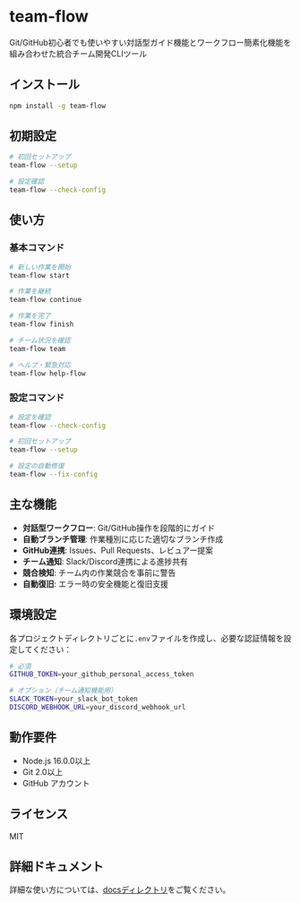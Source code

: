 # team-flow

Git/GitHub初心者でも使いやすい対話型ガイド機能とワークフロー簡素化機能を組み合わせた統合チーム開発CLIツール

## インストール

```bash
npm install -g team-flow
```

## 初期設定

```bash
# 初回セットアップ
team-flow --setup

# 設定確認
team-flow --check-config
```

## 使い方

### 基本コマンド

```bash
# 新しい作業を開始
team-flow start

# 作業を継続
team-flow continue

# 作業を完了
team-flow finish

# チーム状況を確認
team-flow team

# ヘルプ・緊急対応
team-flow help-flow
```

### 設定コマンド

```bash
# 設定を確認
team-flow --check-config

# 初回セットアップ
team-flow --setup

# 設定の自動修復
team-flow --fix-config
```

## 主な機能

- **対話型ワークフロー**: Git/GitHub操作を段階的にガイド
- **自動ブランチ管理**: 作業種別に応じた適切なブランチ作成
- **GitHub連携**: Issues、Pull Requests、レビュアー提案
- **チーム通知**: Slack/Discord連携による進捗共有
- **競合検知**: チーム内の作業競合を事前に警告
- **自動復旧**: エラー時の安全機能と復旧支援

## 環境設定

各プロジェクトディレクトリごとに`.env`ファイルを作成し、必要な認証情報を設定してください：

```bash
# 必須
GITHUB_TOKEN=your_github_personal_access_token

# オプション（チーム通知機能用）
SLACK_TOKEN=your_slack_bot_token
DISCORD_WEBHOOK_URL=your_discord_webhook_url
```

## 動作要件

- Node.js 16.0.0以上
- Git 2.0以上
- GitHub アカウント

## ライセンス

MIT

## 詳細ドキュメント

詳細な使い方については、[docsディレクトリ](./docs/)をご覧ください。
